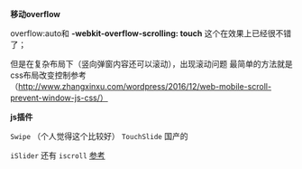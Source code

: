 **移动overflow**

 overflow:auto和 **-webkit-overflow-scrolling: touch** 这个在效果上已经很不错了；

但是在复杂布局下（竖向弹窗内容还可以滚动），出现滚动问题
最简单的方法就是css布局改变控制参考（http://www.zhangxinxu.com/wordpress/2016/12/web-mobile-scroll-prevent-window-js-css/）


**js插件**

`Swipe` （个人觉得这个比较好）
`TouchSlide` 国产的

`iSlider` 还有 `iscroll`
 [参考](http://www.cnblogs.com/PeunZhang/p/3553020.html)